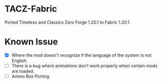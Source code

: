 # TACZ-Fabric
Ported Timeless and Classics Zero Forge 1.20.1 to Fabric 1.20.1.

# Known Issue
- [X] Where the mod doesn't recognize if the language of the system is not English.<br>
- [ ] There is a bug where animations don't work properly when certain mods are loaded.<br>
- [ ] Ammo Box Porting.<br>
